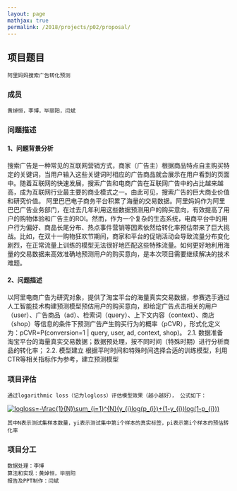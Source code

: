 ```yaml
---
layout: page
mathjax: true
permalink: /2018/projects/p02/proposal/
---
```


## 项目题目
	阿里妈妈搜索广告转化预测
### 成员
	黄焯恒，李博，毕丽阳，闫斌
### 问题描述

#### 1、问题背景分析
搜索广告是一种常见的互联网营销方式，商家（广告主）根据商品特点自主购买特定的关键词，当用户输入这些关键词时相应的广告商品就会展示在用户看到的页面中。随着互联网的快速发展，搜索广告和电商广告在互联网广告中的占比越来越高，成为互联网行业最主要的商业模式之一。由此可见，搜索广告的巨大商业价值和研究价值。
阿里巴巴电子商务平台积累了海量的交易数据。阿里妈妈作为阿里巴巴广告业务部门，在过去几年利用这些数据预测用户的购买意向，有效提高了用户的购物体验和广告主的ROI。然而，作为一个复杂的生态系统，电商平台中的用户行为偏好、商品长尾分布、热点事件营销等因素依然给转化率预估带来了巨大挑战。比如，在双十一购物狂欢节期间，商家和平台的促销活动会导致流量分布变化剧烈，在正常流量上训练的模型无法很好地匹配这些特殊流量。如何更好地利用海量的交易数据来高效准确地预测用户的购买意向，是本次项目需要继续解决的技术难题。
#### 2、问题描述
以阿里电商广告为研究对象，提供了淘宝平台的海量真实交易数据，参赛选手通过人工智能技术构建预测模型预估用户的购买意向，即给定广告点击相关的用户（user）、广告商品（ad）、检索词（query）、上下文内容（context）、商店（shop）等信息的条件下预测广告产生购买行为的概率（pCVR），形式化定义为：pCVR=P(conversion=1 | query, user, ad, context, shop)。
2.1. 数据准备
	淘宝平台的海量真实交易数据；数据预处理，按不同时间（特殊时期）进行分析商品的转化率；
2.2. 模型建立
	根据平时时间和特殊时间选择合适的训练模型，利用CTR等相关指标作为参考，建立预测模型
### 项目评估
	通过logarithmic loss（记为logloss）评估模型效果（越小越好）， 公式如下：
<a href="https://www.codecogs.com/eqnedit.php?latex=logloss=-\frac{1}{N}\sum_{i=1}^{N}(y_{i}log(p_{i})&plus;(1-y_{i})log(1-p_{i}))" target="_blank"><img src="https://latex.codecogs.com/gif.latex?logloss=-\frac{1}{N}\sum_{i=1}^{N}(y_{i}log(p_{i})&plus;(1-y_{i})log(1-p_{i}))" title="logloss=-\frac{1}{N}\sum_{i=1}^{N}(y_{i}log(p_{i})+(1-y_{i})log(1-p_{i}))" /></a>
	
	其中N表示测试集样本数量，yi表示测试集中第i个样本的真实标签，pi表示第i个样本的预估转化率
### 项目分工
	数据处理：李博
	算法和实现：黄焯恒，毕丽阳
	报告及PPT制作：闫斌
